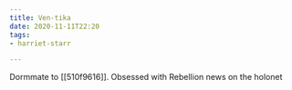 ```yaml
---
title: Ven-tika
date: 2020-11-11T22:20
tags:
- harriet-starr

---
```



Dormmate to [[510f9616]]. Obsessed with Rebellion news on the holonet
